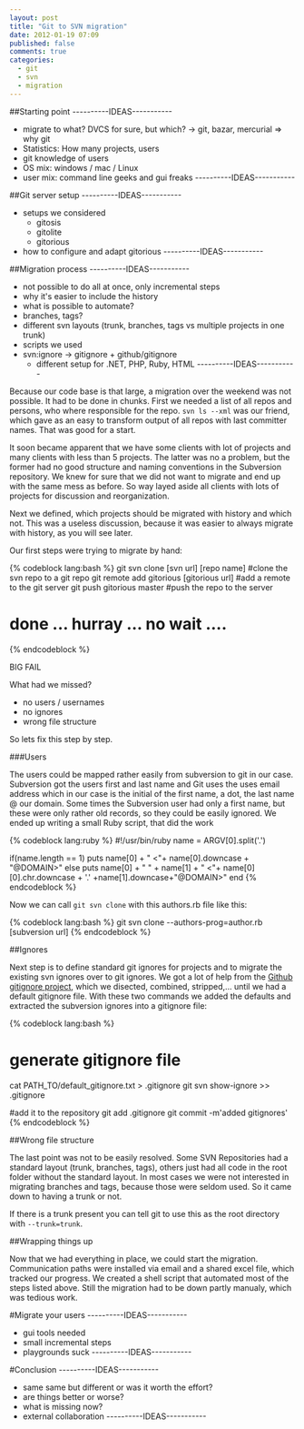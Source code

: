 ```yaml
---
layout: post
title: "Git to SVN migration"
date: 2012-01-19 07:09
published: false
comments: true
categories:
  - git
  - svn
  - migration
---
```



##Starting point
----------IDEAS-----------
- migrate to what? DVCS for sure, but which?
  -> git, bazar, mercurial => why git
- Statistics: How many projects, users
- git knowledge of users
- OS mix: windows / mac / Linux
- user mix: command line geeks and gui freaks
----------IDEAS-----------

##Git server setup
----------IDEAS-----------
- setups we considered
  * gitosis
  * gitolite
  * gitorious
- how to configure and adapt gitorious
----------IDEAS-----------


##Migration process 
----------IDEAS-----------
- not possible to do all at once, only incremental steps
- why it's easier to include the history
- what is possible to automate?
- branches, tags?
- different svn layouts (trunk, branches, tags vs multiple projects in one trunk)
- scripts we used
- svn:ignore -> gitignore + github/gitignore
  * different setup for .NET, PHP, Ruby, HTML
----------IDEAS-----------

Because our code base is that large, a migration over the
weekend was not possible. It had to be done in chunks. First
we needed a list of all repos and persons, who where
responsible for the repo. `svn ls --xml` was our friend,
which gave as an easy to transform output of all repos with
last committer names. That was good for a start.

It soon became apparent that we have some clients with lot
of projects and many clients with less than 5 projects. The
latter was no a problem, but the former had no good
structure and naming conventions in the Subversion
repository. We knew for sure that we did not want to migrate
and end up with the same mess as before. So way layed aside
all clients with lots of projects for discussion and
reorganization.

Next we defined, which projects should be migrated with
history and which not. This was a useless discussion,
because it was easier to always migrate with history, as you
will see later.

Our first steps were trying to migrate by hand:

{% codeblock lang:bash %}
git svn clone [svn url] [repo name]        #clone the svn repo to a git repo
git remote add gitorious [gitorious url]   #add a remote to the git server
git push gitorious master                  #push the repo to the server

# done ... hurray ... no wait ....
{% endcodeblock %}


BIG FAIL

What had we missed?

  - no users / usernames
  - no ignores
  - wrong file structure

So lets fix this step by step.

###Users

The users could be mapped rather easily from subversion to git in our case.
Subversion got the users first and last name and Git uses the uses email
address which in our case is the initial of the first name,
a dot, the last name @ our domain. Some times the Subversion
user had only a first name, but these were only rather old records, so they
could be easily ignored. We ended up writing a small Ruby script, that did the work

{% codeblock lang:ruby %}
#!/usr/bin/ruby
name = ARGV[0].split('.')

if(name.length == 1)
  puts name[0] + " <"+ name[0].downcase + "@DOMAIN>"
else
  puts name[0] + " " + name[1] + " <"+ name[0][0].chr.downcase + '.' +name[1].downcase+"@DOMAIN>"
end
{% endcodeblock %}

Now we can call `git svn clone` with this authors.rb file like this:


{% codeblock lang:bash %}
git svn clone --authors-prog=author.rb [subversion url]
{% endcodeblock %}

##Ignores

Next step is to define standard git ignores for projects and
to migrate the existing svn ignores over to git ignores. We
got a lot of help from the [Github gitignore
project](https://github.com/github/gitignore), which we
disected, combined, stripped,… until we had a default
gitignore file. With these two commands we added the
defaults and extracted the subversion ignores into a
gitignore file:

{% codeblock lang:bash %}
# generate gitignore file
cat PATH_TO/default_gitignore.txt > .gitignore
git svn show-ignore >> .gitignore

#add it to the repository
git add .gitignore
git commit -m'added gitignores'
{% endcodeblock %}

##Wrong file structure

The last point was not to be easily resolved. Some SVN
Repositories had a standard layout (trunk, branches, tags),
others just had all code in the root folder without the
standard layout. In most cases we were not interested in
migrating branches and tags, because those were seldom used.
So it came down to having a trunk or not.

If there is a trunk present you can tell git to use this as
the root directory with `--trunk=trunk`.

##Wrapping things up

Now that we had everything in place, we could start the
migration. Communication paths were installed via email and
a shared excel file, which tracked our progress. We created a shell script that automated most of the steps listed above. Still the migration had to be down partly manualy, which was tedious work.

#Migrate your users
----------IDEAS-----------
- gui tools needed
- small incremental steps
- playgrounds suck
----------IDEAS-----------

#Conclusion
----------IDEAS-----------
- same same but different or was it worth the effort?
- are things better or worse?
- what is missing now?
- external collaboration
----------IDEAS-----------


